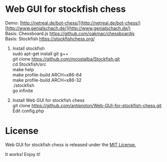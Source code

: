 Web GUI for stockfish chess
===========================
Demo:
[http://netreal.de/bot-chess/](http://netreal.de/bot-chess/)<br />
[http://www.genialschach.de/](http://www.genialschach.de/)<br />
Basis: Chessboard.js
https://github.com/oakmac/chessboardjs<br />
Basis: Stockfish
https://stockfishchess.org/<br />
1) Install stockfish<br />
sudo apt-get install git g++<br />
git clone https://github.com/mcostalba/Stockfish.git<br />
cd Stockfish/src<br />
make help<br />
make profile-build ARCH=x86-64<br />
make profile-build ARCH=x86-32<br />
./stockfish<br />
go infinite<br />

2) Install Web GUI for stockfish chess<br />
git clone https://github.com/antiproton/Web-GUI-for-stockfish-chess.git<br />
Edit config.php<br />

License
=======
Web GUI for stockfish chess is released under the [MIT License.](https://github.com/antiproton/Web-GUI-for-stockfish-chess/blob/master/LICENSE)


It works! Enjoy it!<br />
